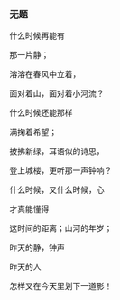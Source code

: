 ### 无题

什么时候再能有

那一片静；

溶溶在春风中立着，

面对着山，面对着小河流？

什么时候还能那样

满掬着希望；

披拂新绿，耳语似的诗思，

登上城楼，更听那一声钟响？

什么时候，又什么时候，心

才真能懂得

这时间的距离；山河的年岁；

昨天的静，钟声

昨天的人

怎样又在今天里划下一道影！